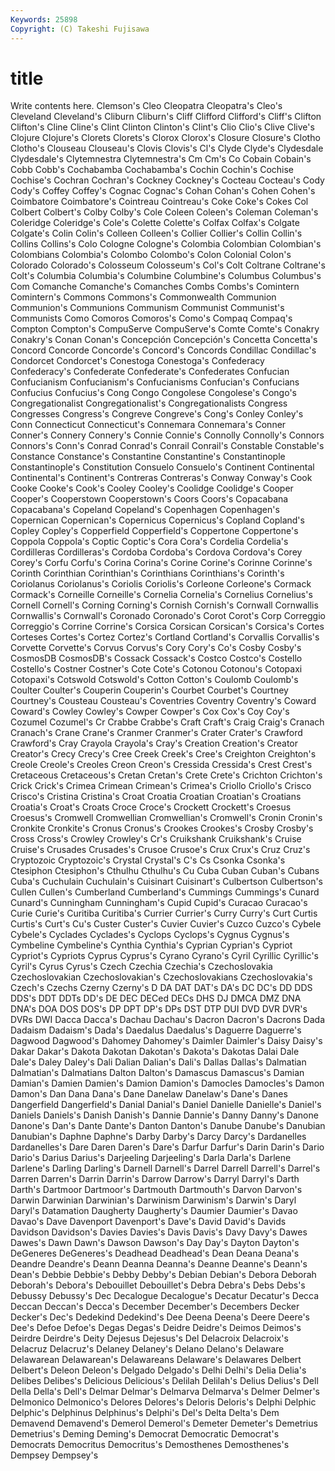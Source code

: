 ```yaml
---
Keywords: 25898 
Copyright: (C) Takeshi Fujisawa
---
```


# title

Write contents here.
Clemson's Cleo Cleopatra
Cleopatra's Cleo's Cleveland Cleveland's Cliburn Cliburn's Cliff Clifford Clifford's Cliff's
Clifton Clifton's Cline Cline's Clint Clinton Clinton's Clint's Clio Clio's
Clive Clive's Clojure Clojure's Clorets Clorets's Clorox Clorox's Closure Closure's
Clotho Clotho's Clouseau Clouseau's Clovis Clovis's Cl's Clyde Clyde's Clydesdale
Clydesdale's Clytemnestra Clytemnestra's Cm Cm's Co Cobain Cobain's Cobb Cobb's
Cochabamba Cochabamba's Cochin Cochin's Cochise Cochise's Cochran Cochran's Cockney Cockney's
Cocteau Cocteau's Cody Cody's Coffey Coffey's Cognac Cognac's Cohan Cohan's
Cohen Cohen's Coimbatore Coimbatore's Cointreau Cointreau's Coke Coke's Cokes Col
Colbert Colbert's Colby Colby's Cole Coleen Coleen's Coleman Coleman's Coleridge
Coleridge's Cole's Colette Colette's Colfax Colfax's Colgate Colgate's Colin Colin's
Colleen Colleen's Collier Collier's Collin Collin's Collins Collins's Colo Cologne
Cologne's Colombia Colombian Colombian's Colombians Colombia's Colombo Colombo's Colon Colonial
Colon's Colorado Colorado's Colosseum Colosseum's Col's Colt Coltrane Coltrane's Colt's
Columbia Columbia's Columbine Columbine's Columbus Columbus's Com Comanche Comanche's Comanches
Combs Combs's Comintern Comintern's Commons Commons's Commonwealth Communion Communion's Communions
Communism Communist Communist's Communists Como Comoros Comoros's Como's Compaq Compaq's
Compton Compton's CompuServe CompuServe's Comte Comte's Conakry Conakry's Conan Conan's
Concepción Concepción's Concetta Concetta's Concord Concorde Concorde's Concord's Concords Condillac
Condillac's Condorcet Condorcet's Conestoga Conestoga's Confederacy Confederacy's Confederate Confederate's Confederates
Confucian Confucianism Confucianism's Confucianisms Confucian's Confucians Confucius Confucius's Cong Congo
Congolese Congolese's Congo's Congregationalist Congregationalist's Congregationalists Congress Congresses Congress's Congreve
Congreve's Cong's Conley Conley's Conn Connecticut Connecticut's Connemara Connemara's Conner
Conner's Connery Connery's Connie Connie's Connolly Connolly's Connors Connors's Conn's
Conrad Conrad's Conrail Conrail's Constable Constable's Constance Constance's Constantine Constantine's
Constantinople Constantinople's Constitution Consuelo Consuelo's Continent Continental Continental's Continent's Contreras
Contreras's Conway Conway's Cook Cooke Cooke's Cook's Cooley Cooley's Coolidge
Coolidge's Cooper Cooper's Cooperstown Cooperstown's Coors Coors's Copacabana Copacabana's Copeland
Copeland's Copenhagen Copenhagen's Copernican Copernican's Copernicus Copernicus's Copland Copland's Copley
Copley's Copperfield Copperfield's Coppertone Coppertone's Coppola Coppola's Coptic Coptic's Cora
Cora's Cordelia Cordelia's Cordilleras Cordilleras's Cordoba Cordoba's Cordova Cordova's Corey
Corey's Corfu Corfu's Corina Corina's Corine Corine's Corinne Corinne's Corinth
Corinthian Corinthian's Corinthians Corinthians's Corinth's Coriolanus Coriolanus's Coriolis Coriolis's Corleone
Corleone's Cormack Cormack's Corneille Corneille's Cornelia Cornelia's Cornelius Cornelius's Cornell
Cornell's Corning Corning's Cornish Cornish's Cornwall Cornwallis Cornwallis's Cornwall's Coronado
Coronado's Corot Corot's Corp Correggio Correggio's Corrine Corrine's Corsica Corsican
Corsican's Corsica's Cortes Corteses Cortes's Cortez Cortez's Cortland Cortland's Corvallis
Corvallis's Corvette Corvette's Corvus Corvus's Cory Cory's Co's Cosby Cosby's
CosmosDB CosmosDB's Cossack Cossack's Costco Costco's Costello Costello's Costner Costner's
Cote Cote's Cotonou Cotonou's Cotopaxi Cotopaxi's Cotswold Cotswold's Cotton Cotton's
Coulomb Coulomb's Coulter Coulter's Couperin Couperin's Courbet Courbet's Courtney Courtney's
Cousteau Cousteau's Coventries Coventry Coventry's Coward Coward's Cowley Cowley's Cowper
Cowper's Cox Cox's Coy Coy's Cozumel Cozumel's Cr Crabbe Crabbe's
Craft Craft's Craig Craig's Cranach Cranach's Crane Crane's Cranmer Cranmer's
Crater Crater's Crawford Crawford's Cray Crayola Crayola's Cray's Creation Creation's
Creator Creator's Crecy Crecy's Cree Creek Creek's Cree's Creighton Creighton's
Creole Creole's Creoles Creon Creon's Cressida Cressida's Crest Crest's Cretaceous
Cretaceous's Cretan Cretan's Crete Crete's Crichton Crichton's Crick Crick's Crimea
Crimean Crimean's Crimea's Criollo Criollo's Crisco Crisco's Cristina Cristina's Croat
Croatia Croatian Croatian's Croatians Croatia's Croat's Croats Croce Croce's Crockett
Crockett's Croesus Croesus's Cromwell Cromwellian Cromwellian's Cromwell's Cronin Cronin's Cronkite
Cronkite's Cronus Cronus's Crookes Crookes's Crosby Crosby's Cross Cross's Crowley
Crowley's Cr's Cruikshank Cruikshank's Cruise Cruise's Crusades Crusades's Crusoe Crusoe's
Crux Crux's Cruz Cruz's Cryptozoic Cryptozoic's Crystal Crystal's C's Cs
Csonka Csonka's Ctesiphon Ctesiphon's Cthulhu Cthulhu's Cu Cuba Cuban Cuban's
Cubans Cuba's Cuchulain Cuchulain's Cuisinart Cuisinart's Culbertson Culbertson's Cullen Cullen's
Cumberland Cumberland's Cummings Cummings's Cunard Cunard's Cunningham Cunningham's Cupid Cupid's
Curacao Curacao's Curie Curie's Curitiba Curitiba's Currier Currier's Curry Curry's
Curt Curtis Curtis's Curt's Cu's Custer Custer's Cuvier Cuvier's Cuzco
Cuzco's Cybele Cybele's Cyclades Cyclades's Cyclops Cyclops's Cygnus Cygnus's Cymbeline
Cymbeline's Cynthia Cynthia's Cyprian Cyprian's Cypriot Cypriot's Cypriots Cyprus Cyprus's
Cyrano Cyrano's Cyril Cyrillic Cyrillic's Cyril's Cyrus Cyrus's Czech Czechia
Czechia's Czechoslovakia Czechoslovakian Czechoslovakian's Czechoslovakians Czechoslovakia's Czech's Czechs Czerny Czerny's
D DA DAT DAT's DA's DC DC's DD DDS DDS's
DDT DDTs DD's DE DEC DECed DECs DHS DJ DMCA
DMZ DNA DNA's DOA DOS DOS's DP DPT DP's DPs
DST DTP DUI DVD DVR DVR's DVRs DWI Dacca Dacca's
Dachau Dachau's Dacron Dacron's Dacrons Dada Dadaism Dadaism's Dada's Daedalus
Daedalus's Daguerre Daguerre's Dagwood Dagwood's Dahomey Dahomey's Daimler Daimler's Daisy
Daisy's Dakar Dakar's Dakota Dakotan Dakotan's Dakota's Dakotas Dalai Dale
Dale's Daley Daley's Dali Dalian Dalian's Dali's Dallas Dallas's Dalmatian
Dalmatian's Dalmatians Dalton Dalton's Damascus Damascus's Damian Damian's Damien Damien's
Damion Damion's Damocles Damocles's Damon Damon's Dan Dana Dana's Dane
Danelaw Danelaw's Dane's Danes Dangerfield Dangerfield's Danial Danial's Daniel Danielle
Danielle's Daniel's Daniels Daniels's Danish Danish's Dannie Dannie's Danny Danny's
Danone Danone's Dan's Dante Dante's Danton Danton's Danube Danube's Danubian
Danubian's Daphne Daphne's Darby Darby's Darcy Darcy's Dardanelles Dardanelles's Dare
Daren Daren's Dare's Darfur Darfur's Darin Darin's Dario Dario's Darius
Darius's Darjeeling Darjeeling's Darla Darla's Darlene Darlene's Darling Darling's Darnell
Darnell's Darrel Darrell Darrell's Darrel's Darren Darren's Darrin Darrin's Darrow
Darrow's Darryl Darryl's Darth Darth's Dartmoor Dartmoor's Dartmouth Dartmouth's Darvon
Darvon's Darwin Darwinian Darwinian's Darwinism Darwinism's Darwin's Daryl Daryl's Datamation
Daugherty Daugherty's Daumier Daumier's Davao Davao's Dave Davenport Davenport's Dave's
David David's Davids Davidson Davidson's Davies Davies's Davis Davis's Davy
Davy's Dawes Dawes's Dawn Dawn's Dawson Dawson's Day Day's Dayton
Dayton's DeGeneres DeGeneres's Deadhead Deadhead's Dean Deana Deana's Deandre Deandre's
Deann Deanna Deanna's Deanne Deanne's Deann's Dean's Debbie Debbie's Debby
Debby's Debian Debian's Debora Deborah Deborah's Debora's Debouillet Debouillet's Debra
Debra's Debs Debs's Debussy Debussy's Dec Decalogue Decalogue's Decatur Decatur's
Decca Deccan Deccan's Decca's December December's Decembers Decker Decker's Dec's
Dedekind Dedekind's Dee Deena Deena's Deere Deere's Dee's Defoe Defoe's
Degas Degas's Deidre Deidre's Deimos Deimos's Deirdre Deirdre's Deity Dejesus
Dejesus's Del Delacroix Delacroix's Delacruz Delacruz's Delaney Delaney's Delano Delano's
Delaware Delawarean Delawarean's Delawareans Delaware's Delawares Delbert Delbert's Deleon Deleon's
Delgado Delgado's Delhi Delhi's Delia Delia's Delibes Delibes's Delicious Delicious's
Delilah Delilah's Delius Delius's Dell Della Della's Dell's Delmar Delmar's
Delmarva Delmarva's Delmer Delmer's Delmonico Delmonico's Delores Delores's Deloris Deloris's
Delphi Delphic Delphic's Delphinus Delphinus's Delphi's Del's Delta Delta's Dem
Demavend Demavend's Demerol Demerol's Demeter Demeter's Demetrius Demetrius's Deming Deming's
Democrat Democratic Democrat's Democrats Democritus Democritus's Demosthenes Demosthenes's Dempsey Dempsey's
